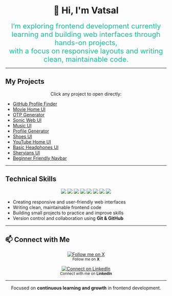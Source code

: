 <div align="center">

# 👋 Hi, I'm Vatsal  

<p align="center">
  <span style="font-size:22px; color:#1abc9c;">
    I’m  exploring frontend development currently learning and building web interfaces through hands-on projects,<br>
    with a focus on responsive layouts and writing clean, maintainable code.
  </span>
</p>

</div>

---

##  My Projects

<p align="center">
  Click any project to open directly:
</p>

<ul>
  <li><a href="https://vatsal-project.netlify.app/"> GitHub Profile Finder</a></li>
  <li><a href="https://vatsal-panchal.github.io/movie-clone-htmll-css/">Movie Home UI</a></li>
  <li><a href="https://vatsal-panchal.github.io/otp-generator/">OTP Generator</a></li>
  <li><a href="https://vatsal-panchal.github.io/sonicBud/">Sonic Web UI</a></li>
  <li><a href="https://vatsal-panchal.github.io/music-ui/">Music UI</a></li>
  <li><a href="https://vatsal-panchal.github.io/create-card/">Profile Generator</a></li>
  <li><a href="https://vatsal-panchal.github.io/shoes-website/">Shoes UI</a></li>
  <li><a href="https://vatsal-panchal.github.io/Youtubehomepage-clone-html-css/">YouTube Home UI</a></li>
  <li><a href="https://vatsal-panchal.github.io/headphones-ui/">Basic Headphones UI</a></li>
  <li><a href="https://vatsal-panchal.github.io/sheryians-clone/">Sheryians UI</a></li>
  <li><a href="https://vatsal-panchal.github.io/Responsive-Navbar/">Beginner Friendly Navbar</a></li>
</ul>



---

##  Technical Skills  

<p align="center">
  <img src="https://img.shields.io/badge/HTML-E34F26?style=for-the-badge&logo=html5&logoColor=white" />
  <img src="https://img.shields.io/badge/CSS-1572B6?style=for-the-badge&logo=css3&logoColor=white" />
  <img src="https://img.shields.io/badge/JavaScript-F7DF1E?style=for-the-badge&logo=javascript&logoColor=black" />
  <img src="https://img.shields.io/badge/React-20232A?style=for-the-badge&logo=react&logoColor=61DAFB" />
  <img src="https://img.shields.io/badge/TailwindCSS-38B2AC?style=for-the-badge&logo=tailwind-css&logoColor=white" />
  <img src="https://img.shields.io/badge/Git-F05032?style=for-the-badge&logo=git&logoColor=white" />
  <img src="https://img.shields.io/badge/GitHub-181717?style=for-the-badge&logo=github&logoColor=white" />
  <img src="https://img.shields.io/badge/VSCode-0078D7?style=for-the-badge&logo=visual-studio-code&logoColor=white" />
</p>

- Creating responsive and user-friendly web interfaces  
- Writing clean, maintainable frontend code  
- Building small projects to practice and improve skills  
- Version control and collaboration using **Git & GitHub**

---

## 📫 Connect with Me  

<p align="center">
  <a href="https://x.com/Codewithvatsal" target="_blank">
    <img alt="Follow me on X" src="https://img.shields.io/badge/X-@Codewithvatsal-1DA1F2?style=for-the-badge&logo=twitter&logoColor=white" />
  </a>
  <br>
  <sub>Follow me on <b>X</b></sub>
</p>

<p align="center">
  <a href="https://www.linkedin.com/in/panchal-vatsal-097b80385/" target="_blank">
    <img alt="Connect on LinkedIn" src="https://img.shields.io/badge/LinkedIn-Panchal_Vatsal-blue?style=for-the-badge&logo=linkedin&logoColor=white" />
  </a>
  <br>
  <sub>Connect with me on <b>LinkedIn</b></sub>
</p>

---

<div align="center">

 Focused on **continuous learning and growth** in frontend development.  

</div>
